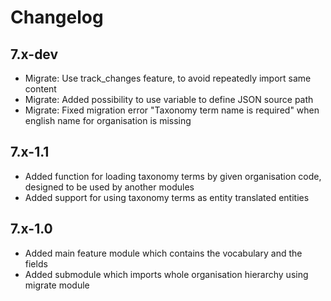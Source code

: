 # Changelog

## 7.x-dev
* Migrate: Use track_changes feature, to avoid repeatedly import same content
* Migrate: Added possibility to use variable to define JSON source path
* Migrate: Fixed migration error "Taxonomy term name is required" when english
  name for organisation is missing

## 7.x-1.1
* Added function for loading taxonomy terms by given organisation code, designed
  to be used by another modules
* Added support for using taxonomy terms as entity translated entities

## 7.x-1.0
* Added main feature module which contains the vocabulary and the fields
* Added submodule which imports whole organisation hierarchy using migrate module
